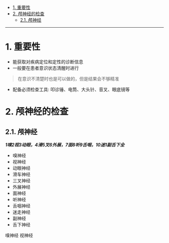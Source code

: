 - [1. 重要性](#1-重要性)
- [2. 颅神经的检查](#2-颅神经的检查)
  - [2.1. 颅神经](#21-颅神经)

---

# 1. 重要性
- 能获取对疾病定位和定性的诊断信息
- 一般要在患者意识状态清醒时进行
> 在意识不清楚时也是可以做的，但是结果会不够精准 
- 配备必须检查工具: 叩诊锤、电筒、大头针、音叉、眼底镜等

# 2. 颅神经的检查
## 2.1. 颅神经
***1嗅2视3动眼，4滑5叉6外展，7面8听9舌咽，10迷1副舌下全***
- 嗅神经
- 视神经
- 动眼神经
- 滑车神经
- 三叉神经
- 外展神经
- 面神经
- 听神经
- 舌咽神经
- 迷走神经
- 副神经
- 舌下神经

嗅神经
视神经
